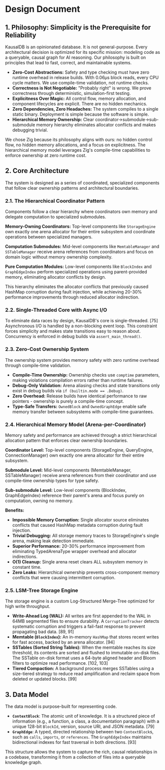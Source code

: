 # Design Document

## 1. Philosophy: Simplicity is the Prerequisite for Reliability

KausalDB is an opinionated database. It is not general-purpose. Every architectural decision is optimized for its specific mission: modeling code as a queryable, causal graph for AI reasoning. Our philosophy is built on principles that lead to fast, correct, and maintainable systems.

- **Zero-Cost Abstractions:** Safety and type checking must have zero runtime overhead in release builds. With 0.06µs block reads, every CPU cycle matters. We use compile-time validation, not runtime checks.
- **Correctness is Not Negotiable:** "Probably right" is wrong. We prove correctness through deterministic, simulation-first testing.
- **Explicitness Over Magic:** All control flow, memory allocation, and component lifecycles are explicit. There are no hidden mechanics.
- **Zero Dependencies, Zero Headaches:** The system compiles to a single static binary. Deployment is simple because the software is simple.
- **Hierarchical Memory Ownership:** Clear coordinator→submodule→sub-submodule memory hierarchy eliminates allocator conflicts and makes debugging trivial.

We chose Zig because its philosophy aligns with ours: no hidden control flow, no hidden memory allocations, and a focus on explicitness. The hierarchical memory model leverages Zig's compile-time capabilities to enforce ownership at zero runtime cost.

## 2. Core Architecture

The system is designed as a series of coordinated, specialized components that follow clear ownership patterns and architectural boundaries.

### 2.1. The Hierarchical Coordinator Pattern

Components follow a clear hierarchy where coordinators own memory and delegate computation to specialized submodules.

**Memory-Owning Coordinators:** Top-level components like `StorageEngine` own exactly one arena allocator for their entire subsystem and coordinate operations between specialized managers.

**Computation Submodules:** Mid-level components like `MemtableManager` and `SSTableManager` receive arena references from coordinators and focus on domain logic without memory ownership complexity.

**Pure Computation Modules:** Low-level components like `BlockIndex` and `GraphEdgeIndex` perform specialized operations using parent-provided memory, eliminating allocator conflicts by design.

This hierarchy eliminates the allocator conflicts that previously caused HashMap corruption during fault injection, while achieving 20-30% performance improvements through reduced allocator indirection.

### 2.2. Single-Threaded Core with Async I/O

To eliminate data races by design, KausalDB's core is single-threaded. [75] Asynchronous I/O is handled by a non-blocking event loop. This constraint forces simplicity and makes state transitions easy to reason about. Concurrency is enforced in debug builds via `assert_main_thread()`.

### 2.3. Zero-Cost Ownership System

The ownership system provides memory safety with zero runtime overhead through compile-time validation.

- **Compile-Time Ownership:** Ownership checks use `comptime` parameters, making violations compilation errors rather than runtime failures.
- **Debug-Only Validation:** Arena aliasing checks and state transitions only exist in debug builds via `if (builtin.mode == .Debug)`.
- **Zero Overhead:** Release builds have identical performance to raw pointers - ownership is purely a compile-time concept.
- **Type-Safe Transfers:** `OwnedBlock` and `OwnedGraphEdge` enable safe memory transfer between subsystems with compile-time guarantees.

### 2.4. Hierarchical Memory Model (Arena-per-Coordinator)

Memory safety and performance are achieved through a strict hierarchical allocation pattern that enforces clear ownership boundaries.

**Coordinator Level:** Top-level components (StorageEngine, QueryEngine, ConnectionManager) own exactly one arena allocator for their entire subsystem.

**Submodule Level:** Mid-level components (MemtableManager, SSTableManager) receive arena references from their coordinator and use compile-time ownership types for type safety.

**Sub-submodule Level:** Low-level components (BlockIndex, GraphEdgeIndex) reference their parent's arena and focus purely on computation, owning no memory.

**Benefits:**

- **Impossible Memory Corruption:** Single allocator source eliminates conflicts that caused HashMap metadata corruption during fault injection.
- **Trivial Debugging:** All storage memory traces to StorageEngine's single arena, making leak detection immediate.
- **Superior Performance:** 20-30% performance improvement from eliminating TypedArenaType wrapper overhead and allocator indirections.
- **O(1) Cleanup:** Single arena reset clears ALL subsystem memory in constant time.
- **Zero Leaks:** Hierarchical ownership prevents cross-component memory conflicts that were causing intermittent corruption.

### 2.5. LSM-Tree Storage Engine

The storage engine is a custom Log-Structured Merge-Tree optimized for high write throughput.

- **Write-Ahead Log (WAL):** All writes are first appended to the WAL in 64MB segmented files to ensure durability. A `CorruptionTracker` detects systematic corruption and triggers a fail-fast response to prevent propagating bad data. [89, 91]
- **Memtable (`BlockIndex`):** An in-memory `HashMap` that stores recent writes for fast access, backed by an arena allocator. [94]
- **SSTables (Sorted String Tables):** When the memtable reaches its size threshold, its contents are sorted and flushed to immutable on-disk files. The SSTable on-disk format uses a 64-byte aligned header and Bloom filters to optimize read performance. [102, 103]
- **Tiered Compaction:** A background process merges SSTables using a size-tiered strategy to reduce read amplification and reclaim space from deleted or updated blocks. [99]

## 3. Data Model

The data model is purpose-built for representing code.

- **`ContextBlock`**: The atomic unit of knowledge. It is a structured piece of information (e.g., a function, a class, a documentation paragraph) with a unique 128-bit `BlockId`, version, source URI, and JSON metadata. [79]
- **`GraphEdge`**: A typed, directed relationship between two `ContextBlock`s, such as `calls`, `imports`, or `references`. The `GraphEdgeIndex` maintains bidirectional indexes for fast traversal in both directions. [93]

This structure allows the system to capture the rich, causal relationships in a codebase, transforming it from a collection of files into a queryable knowledge graph.
